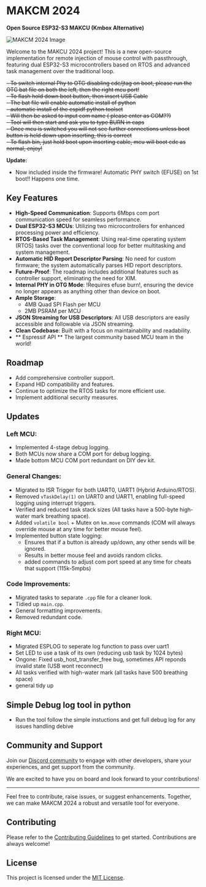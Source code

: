 # MAKCM 2024
**Open Source ESP32-S3 MAKCU (Kmbox Alternative)**

![MAKCM 2024 Image](https://github.com/user-attachments/assets/02ddc456-4abc-4676-8121-7f3084370923)

Welcome to the MAKCU 2024 project! This is a new open-source implementation for remote injection of mouse control with passthrough, featuring dual ESP32-S3 microcontrollers based on RTOS and advanced task management over the traditional loop.

~~- To switch internal Phy to OTG disabling cdc/jtag on boot, please run the OTG bat file on both the left, then the right mcu port!~~  
~~- To flash hold down boot button, then insert USB Cable~~  
~~- The bat file will enable automatic install of python~~  
~~- automatic install of the espidf python toolset~~  
~~- Will then be asked to input com name ( please enter as COM??)~~  
~~- Tool will then start and ask you to type BURN in caps~~  
~~- Once mcu is switched you will not see further connections unless boot button is held down upon inserting, this is correct~~  
~~- To flash bin, just hold boot upon inserting cable, mcu will boot cdc as normal, enjoy!~~

**Update:**  
- Now included inside the firmware! Automatic PHY switch (EFUSE) on 1st boot!! Happens one time.


## Key Features

- **High-Speed Communication**: Supports 6Mbps com port communication speed for seamless performance.
- **Dual ESP32-S3 MCUs**: Utilizing two microcontrollers for enhanced processing power and efficiency.
- **RTOS-Based Task Management**: Using real-time operating system (RTOS) tasks over the conventional loop for better multitasking and system management.
- **Automatic HID Report Descriptor Parsing**: No need for custom firmware; the system automatically parses HID report descriptors.
- **Future-Proof**: The roadmap includes additional features such as controller support, eliminating the need for XIM.
- **Internal PHY in OTG Mode**: !Requires efuse burn!, ensuring the device no longer appears as anything other than device on boot.
- **Ample Storage**: 
  - 4MB Quad SPI Flash per MCU
  - 2MB PSRAM per MCU
- **JSON Streaming for USB Descriptors**: All USB descriptors are easily accessible and followable via JSON streaming.
- **Clean Codebase**: Built with a focus on maintainability and readability.
- ** Espressif API ** The largest community based MCU team in the world!

## Roadmap

- Add comprehensive controller support.
- Expand HID compatibility and features.
- Continue to optimize the RTOS tasks for more efficient use.
- Implement additional security measures.

## Updates

### Left MCU:
- Implemented 4-stage debug logging.
- Both MCUs now share a COM port for debug logging.
- Made bottom MCU COM port redundant on DIY dev kit.


### General Changes:
- Migrated to ISR Trigger for both UART0, UART1 (Hybrid Arduino/RTOS).
- Removed `vTaskDelay(1)` on UART0 and UART1, enabling full-speed logging using interrupt triggers.
- Verified and reduced task stack sizes (All tasks have a 500-byte high-water mark breathing space).
- Added `volatile bool` + Mutex on `km.move` commands (COM will always override mouse at any time for better mouse feel).
- Implemented button state logging:
  - Ensures that if a button is already up/down, any other sends will be ignored.
  - Results in better mouse feel and avoids random clicks.
  - added commands to adjust com port speed at any time for cheats that support (115k-5mpbs) 

### Code Improvements:
- Migrated tasks to separate `.cpp` file for a cleaner look.
- Tidied up `main.cpp`.
- General formatting improvements.
- Removed redundant code.

### Right MCU:

- Migrated ESPLOG to seperate log function to pass over uart1
- Set LED to use a task of its own (reducing usb task by 1024 bytes)
- Ongone: Fixed usb_host_transfer_free bug, sometimes API reponds invalid state (USB wont reconnect)
- All tasks verified with high-water mark (all tasks have 500 breathing space)
- general tidy up 

## Simple Debug log tool in python
- Run the tool follow the simple instuctions and get full debug log for any issues handling debive



## Community and Support

Join our [Discord community](https://discord.gg/6TJBVtdZbq) to engage with other developers, share your experiences, and get support from the community.

We are excited to have you on board and look forward to your contributions!

---

Feel free to contribute, raise issues, or suggest enhancements. Together, we can make MAKCM 2024 a robust and versatile tool for everyone.

## Contributing

Please refer to the [Contributing Guidelines](CONTRIBUTING.md) to get started. Contributions are always welcome!

## License

This project is licensed under the [MIT License](LICENSE).

